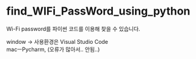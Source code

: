 # find_WIFi_PassWord_using_python
Wi-Fi password를 파이썬 코드를 이용해 찾을 수 있습니다.

window -> 사용환경은 Visual Studio Code <br>
macㅡPycharm, (오류가 많아서.. 안됨..)
